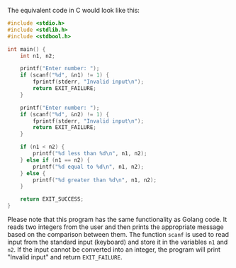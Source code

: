 The equivalent code in C would look like this:

```c
#include <stdio.h>
#include <stdlib.h>
#include <stdbool.h>

int main() {
    int n1, n2;

    printf("Enter number: ");
    if (scanf("%d", &n1) != 1) {
        fprintf(stderr, "Invalid input\n");
        return EXIT_FAILURE;
    }

    printf("Enter number: ");
    if (scanf("%d", &n2) != 1) {
        fprintf(stderr, "Invalid input\n");
        return EXIT_FAILURE;
    }

    if (n1 < n2) {
        printf("%d less than %d\n", n1, n2);
    } else if (n1 == n2) {
        printf("%d equal to %d\n", n1, n2);
    } else {
        printf("%d greater than %d\n", n1, n2);
    }

    return EXIT_SUCCESS;
}
```
Please note that this program has the same functionality as Golang code. It reads two integers from the user and then prints the appropriate message based on the comparison between them. The function `scanf` is used to read input from the standard input (keyboard) and store it in the variables `n1` and `n2`. If the input cannot be converted into an integer, the program will print "Invalid input" and return `EXIT_FAILURE`.
